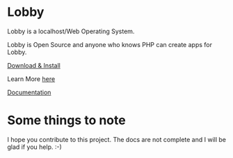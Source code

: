 Lobby
=====

Lobby is a localhost/Web Operating System.

Lobby is Open Source and anyone who knows PHP can create apps for Lobby.

[Download & Install](http://lobby.subinsb.com/download)

Learn More [here](http://lobby.subinsb.com)

[Documentation](http://lobby.subinsb.com/docs])

Some things to note
===================

I hope you contribute to this project. The docs are not complete and I will be glad if you help. :-)
